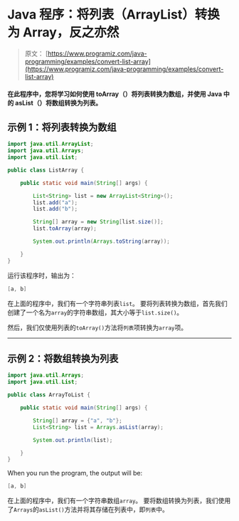# Java 程序：将列表（ArrayList）转换为 Array，反之亦然

> 原文： [https://www.programiz.com/java-programming/examples/convert-list-array](https://www.programiz.com/java-programming/examples/convert-list-array)

#### 在此程序中，您将学习如何使用 toArray（）将列表转换为数组，并使用 Java 中的 asList（）将数组转换为列表。

## 示例 1：将列表转换为数组

```java
import java.util.ArrayList;
import java.util.Arrays;
import java.util.List;

public class ListArray {

    public static void main(String[] args) {

        List<String> list = new ArrayList<String>();
        list.add("a");
        list.add("b");

        String[] array = new String[list.size()];
        list.toArray(array);

        System.out.println(Arrays.toString(array));

    }
}
```

运行该程序时，输出为：

```java
[a, b]
```

在上面的程序中，我们有一个字符串列表`list`。 要将列表转换为数组，首先我们创建了一个名为`array`的字符串数组，其大小等于`list.size()`。

然后，我们仅使用列表的`toArray()`方法将`列表`项转换为`array`项。

* * *

## 示例 2：将数组转换为列表

```java
import java.util.Arrays;
import java.util.List;

public class ArrayToList {

    public static void main(String[] args) {

        String[] array = {"a", "b"};
        List<String> list = Arrays.asList(array);

        System.out.println(list);

    }
}
```

When you run the program, the output will be:

```java
[a, b]
```

在上面的程序中，我们有一个字符串数组`array`。 要将数组转换为列表，我们使用了`Arrays`的`asList()`方法并将其存储在列表中，即`列表`中。